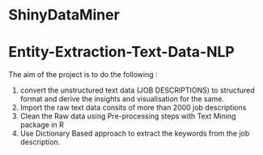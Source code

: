 # ShinyDataMiner
# Entity-Extraction-Text-Data-NLP
The aim of the project is to do the following :
1) convert the unstructured text data (JOB DESCRIPTIONS) to structured format and derive the insights and visualisation for the same.
2) Import the raw text data consits of more than 2000 job descriptions
3) Clean the Raw data using Pre-processing steps with Text Mining package in R
4) Use Dictionary Based approach to extract the keywords from the job description.
